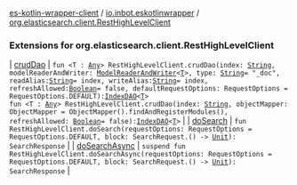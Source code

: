 [es-kotlin-wrapper-client](../../index.md) / [io.inbot.eskotlinwrapper](../index.md) / [org.elasticsearch.client.RestHighLevelClient](./index.md)

### Extensions for org.elasticsearch.client.RestHighLevelClient

| [crudDao](crud-dao.md) | `fun <T : `[`Any`](https://kotlinlang.org/api/latest/jvm/stdlib/kotlin/-any/index.html)`> RestHighLevelClient.crudDao(index: `[`String`](https://kotlinlang.org/api/latest/jvm/stdlib/kotlin/-string/index.html)`, modelReaderAndWriter: `[`ModelReaderAndWriter`](../-model-reader-and-writer/index.md)`<`[`T`](crud-dao.md#T)`>, type: `[`String`](https://kotlinlang.org/api/latest/jvm/stdlib/kotlin/-string/index.html)` = "_doc", readAlias: `[`String`](https://kotlinlang.org/api/latest/jvm/stdlib/kotlin/-string/index.html)` = index, writeAlias: `[`String`](https://kotlinlang.org/api/latest/jvm/stdlib/kotlin/-string/index.html)` = index, refreshAllowed: `[`Boolean`](https://kotlinlang.org/api/latest/jvm/stdlib/kotlin/-boolean/index.html)` = false, defaultRequestOptions: RequestOptions = RequestOptions.DEFAULT): `[`IndexDAO`](../-index-d-a-o/index.md)`<`[`T`](crud-dao.md#T)`>`<br>`fun <T : `[`Any`](https://kotlinlang.org/api/latest/jvm/stdlib/kotlin/-any/index.html)`> RestHighLevelClient.crudDao(index: `[`String`](https://kotlinlang.org/api/latest/jvm/stdlib/kotlin/-string/index.html)`, objectMapper: ObjectMapper = ObjectMapper().findAndRegisterModules(), refreshAllowed: `[`Boolean`](https://kotlinlang.org/api/latest/jvm/stdlib/kotlin/-boolean/index.html)` = false): `[`IndexDAO`](../-index-d-a-o/index.md)`<`[`T`](crud-dao.md#T)`>` |
| [doSearch](do-search.md) | `fun RestHighLevelClient.doSearch(requestOptions: RequestOptions = RequestOptions.DEFAULT, block: SearchRequest.() -> `[`Unit`](https://kotlinlang.org/api/latest/jvm/stdlib/kotlin/-unit/index.html)`): SearchResponse` |
| [doSearchAsync](do-search-async.md) | `suspend fun RestHighLevelClient.doSearchAsync(requestOptions: RequestOptions = RequestOptions.DEFAULT, block: SearchRequest.() -> `[`Unit`](https://kotlinlang.org/api/latest/jvm/stdlib/kotlin/-unit/index.html)`): SearchResponse` |

